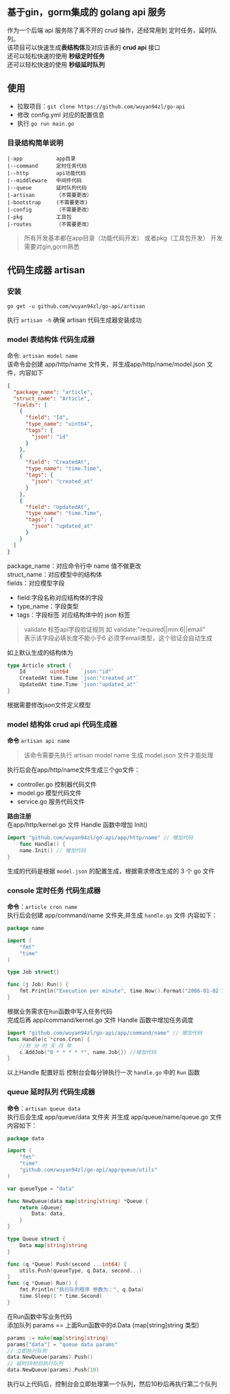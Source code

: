 ## 基于gin，gorm集成的 golang api 服务
作为一个后端 api 服务除了离不开的 crud 操作，还经常用到 定时任务，延时队列。  
该项目可以快速生成**表结构体**及对应该表的 **crud api** 接口  
还可以轻松快速的使用 **秒级定时任务**  
还可以轻松快速的使用 **秒级延时队列**
## 使用
- 拉取项目：`git clone https://github.com/wuyan94zl/go-api`  
- 修改 config.yml 对应的配置信息    
- 执行 `go run main.go`  

### 目录结构简单说明
```
|-app           app目录
|--command      定时任务代码
|--http         api功能代码
|--middleware   中间件代码
|--queue        延时队列代码
|-artisan       （不需要更改）
|-bootstrap     (不需要更改)
|-config        （不需要更改）
|-pkg           工具包
|-routes        （不需要更改）
```
> 所有开发基本都在app目录（功能代码开发） 或者pkg（工具包开发）
> 开发需要对gin,gorm熟悉


## 代码生成器 artisan
### 安装
`go get -u github.com/wuyan94zl/go-api/artisan`

执行 `artisan -h` 确保 artisan 代码生成器安装成功

### model 表结构体 代码生成器
命令: `artisan model name`  
该命令会创建 app/http/name 文件夹，并生成app/http/name/model.json 文件，内容如下  
```json
{
  "package_name": "article",
  "struct_name": "Article",
  "fields": [
    {
      "field": "Id",
      "type_name": "uint64",
      "tags": {
        "json": "id"
      }
    },
    {
      "field": "CreatedAt",
      "type_name": "time.Time",
      "tags": {
        "json": "created_at"
      }
    },
    {
      "field": "UpdatedAt",
      "type_name": "time.Time",
      "tags": {
        "json": "updated_at"
      }
    }
  ]
}
```

package_name：对应命令行中 name 值不做更改  
struct_name：对应模型中的结构体  
fields：对应模型字段

- field:字段名称对应结构体的字段
- type_name：字段类型
- tags：字段标签 对应结构体中的 json 标签

> validate 标签api字段验证规则 如 validate:"required||min:6||email"  
> 表示该字段必填长度不能小于6 必须字email类型，这个验证会自动生成

如上默认生成的结构体为  
```go
type Article struct {
    Id        uint64    `json:"id"`
    CreatedAt time.Time `json:"created_at"`
    UpdatedAt time.Time `json:"updated_at"`
}
```
根据需要修改json文件定义模型

### model 结构体 crud api 代码生成器
**命令** `artisan api name`
> 该命令需要先执行 artisan model name 生成 model.json 文件才能处理

执行后会在app/http/name文件生成三个go文件：  
- controller.go 控制器代码文件  
- model.go 模型代码文件  
- service.go 服务代码文件  

**路由注册**  
在app/http/kernel.go 文件 Handle 函数中增加 Init()
```go
import "github.com/wuyan94zl/go-api/app/http/name" // 增加代码
    func Handle() {
    name.Init() // 增加代码
}
```
生成的代码是根据 `model.json` 的配置生成，根据需求修改生成的 3 个 go 文件  

### console 定时任务 代码生成器
**命令**：`article cron name`  
执行后会创建 app/command/name 文件夹,并生成 `handle.go` 文件 内容如下：

```go
package name

import (
	"fmt"
	"time"
)

type Job struct{}

func (j Job) Run() {
	fmt.Println("Execution per minute", time.Now().Format("2006-01-02 15:4:05"))
}

```

根据业务需求在`Run`函数中写入任务代码  
完成后再 app/command/kernel.go 文件 Handle 函数中增加任务调度
```go
import "github.com/wuyan94zl/go-api/app/command/name" // 增加代码
func Handle(c *cron.Cron) {
	//秒 分 时 天 月 年
	c.AddJob("0 * * * * *", name.Job{}) //增加代码
}

```
以上Handle 配置好后 控制台会每分钟执行一次 `handle.go` 中的 `Run` 函数  

### queue 延时队列 代码生成器
**命令**：`artisan queue data`  
执行后会生成 app/queue/data 文件夹 并生成 app/queue/name/queue.go 文件 内容如下：
```go
package data

import (
	"fmt"
	"time"
	"github.com/wuyan94zl/go-api/app/queue/utils"
)

var queueType = "data"

func NewQueue(data map[string]string) *Queue {
	return &Queue{
		Data: data,
	}
}

type Queue struct {
	Data map[string]string
}

func (q *Queue) Push(second ...int64) {
	utils.Push(queueType, q.Data, second...)
}
func (q *Queue) Run() {
	fmt.Println("执行队列程序 参数为：", q.Data)
	time.Sleep(1 * time.Second)
}


```
在Run函数中写业务代码  
添加队列 params == 上面Run函数中的d.Data (map[string]string 类型)
```go
params := make(map[string]string)
params["data"] = "queue data params"
// 立即执行队列
data.NewQueue(params).Push()
// 延时10秒后执行队列
data.NewQueue(params).Push(10)
```
执行以上代码后，控制台会立即处理第一个队列，然后10秒后再执行第二个队列  
